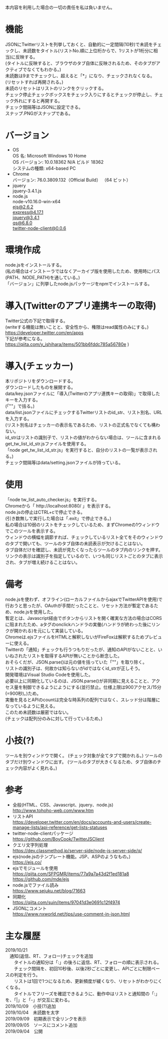 本内容を利用した場合の一切の責任を私は負いません。

# 機能
JSONにTwitterリストを列挙しておくと、自動的に一定間隔(10秒)で未読をチェックし、未読数をタイトル(リストNo.順に上位桁からで、1リストが1桁分に相当)に反映する。  
(タイトルに反映すると、ブラウザのタブ自体に反映されるため、そのタブがアクティブでなくてもわかる。)  
未読数は9までチェックし、超えると「*」になり、チェックされなくなる。  
(リセットすれば再開される。)  
未読のリセットはリストのリンクをクリックする。  
チェック停止チェックボックスをチェック入りにするとチェックが停止し、チェック外れにすると再開する。  
チェック間隔等はJSONに設定できる。  
スナップ.PNGがスナップである。

# バージョン
- OS  
OS 名:                  Microsoft Windows 10 Home  
OS バージョン:          10.0.18362 N/A ビルド 18362   
システムの種類:         x64-based PC  
- Chrome  
バージョン: 76.0.3809.132（Official Build） （64 ビット）
- jquery  
jquery-3.4.1.js
- node.js  
node-v10.16.0-win-x64  
ejs@2.6.2  
express@4.17.1  
jquery@3.4.1  
qs@6.8.0  
twitter-node-client@0.0.6

# 環境作成
node.jsをインストールする。  
(私の場合はインストーラではなくアーカイブ版を使用したため、使用時にパス(PATH、NODE_PATH)を通している。)  
「バージョン」に列挙したnode.jsパッケージをnpmでインストールする。

# 導入(Twitterのアプリ連携キーの取得)
Twitter公式の下記で取得する。  
(writeする機能は無いことと、安全性から、権限はread属性のみにする。)  
https://developer.twitter.com/en/apps  
下記が参考になる。  
https://qiita.com/y_ishihara/items/501bb6fddc785a56780e )

# 導入(チェッカー)
本リポジトリをダウンロードする。  
ダウンロードしたものを展開する。  
data/key.jsonファイルに「導入(Twitterのアプリ連携キーの取得)」で取得したキーを入力する。  
(「""」で括る。)  
data/list.jsonファイルにチェックするTwitterリストのid_str、リスト別名、URLを入力する。  
(リスト別名はチェッカーの表示名であるため、リストの正式名でなくても構わない。  
id_strはリストの識別子で、リストの値がわからない場合は、ツールに含まれるget_tw_list_id_str.jsファイルを使用する。  
「node get_tw_list_id_str.js」を実行すると、自分のリストの一覧が表示される。)  
チェック間隔等はdata/setting.jsonファイルが持っている。

# 使用
「node tw_list_auto_checker.js」を実行する。  
Chromeから「 http://localhost:8080/ 」を表示する。  
node.jsの停止はCTRL+cで停止できる。  
(引き数無しで実行した場合は「.exit」で停止できる。)  
私の場合は10弱のリストをチェックしているため、まずChromeの1ウィンドウでこのツールを表示する。  
ウィンドウの横幅を調節すれば、チェックしているリスト全てをそのウィンドウのタブで開いても、ツールのタブ自体の未読表示が欠けることはない。  
タブ自体だけを確認し、未読が見たくなったらツールのタブ内のリンクを押す。  
リンクの表示は識別子を指定しているので、いつも同じリストごとのタブに表示され、タブが増え続けることはない。

# 備考
node.jsを使わず、オフライン(ローカルファイルからajaxでTwitterAPIを使用)で行おうと思ったが、OAuthが手間だったことと、リセット方法が暫定であるため、node.jsを使用した。  
暫定とは、Javascript経由でボタンからリストを開く確実な方法の場合はCORSに阻まれたため、aタグのonclickハンドラの実働(ハンドラが終わった後にリンクが開かれる)を元にして実装している。  
Chromeは.ejsファイルをHTMLと解釈しないがFireFoxは解釈するためプレビューに使える。  
Twitterの「通知」チェックも行うつもりだったが、通知のAPIがないことと、いいねされたリストを取得するAPIが無いことから断念した。  
おそらくだが、JSON.parse()は元の値を括っていた「""」を取り除く。  
リストの識別子は、何故かは知らないがidではなくid_strが正しそう。  
開発環境はVisual Studio Codeを使用した。  
必要以上に同期化しているのは、JSON.parse()が非同期に見えることと、アクセス量を制御できるようにようにする(並行禁止。仕様上限は900アクセス/15分(=900秒)。)ため。  
実働を見るとAPIのcountは完全な時系列の配列ではなく、スレッド分は階層になっているように見える。  
このため未読数は厳密ではない。  
(チェックは配列分のみに対して行っているため。)

# 小技(?)
ツールを別ウィンドウで開く。
(チェック対象が全てタブで開かれる。)
ツールのタブだけ別ウィンドウに出す。
(ツールのタブが大きくなるため、タブ自体のチェック内容がよく見れる。)

# 参考
- 全般(HTML、CSS、Javascript、jquery、node.js)  
http://www.tohoho-web.com/www.htm
- リストAPI  
https://developer.twitter.com/en/docs/accounts-and-users/create-manage-lists/api-reference/get-lists-statuses
- twitter-node-clientパッケージ  
https://github.com/BoyCook/TwitterJSClient
- クエリ文字列処理  
https://dev.classmethod.jp/server-side/node-js-server-side/q/
- ejs(node.jsのテンプレート機能。JSP、ASPのようなもの。)  
https://ejs.co/
- ejsでモジュールを使用  
https://qiita.com/SFPGMR/items/77a9a7a43d2f1ed181a8  
https://github.com/mde/ejs
- node.jsでファイル読み  
https://www.sejuku.net/blog/71663
- 同期化  
https://qiita.com/suin/items/97041d3e0691c12f4974
- JSONにコメント  
https://www.nxworld.net/tips/use-comment-in-json.html

# 主な履歴
2019/10/21  
　通知(返信、RT、フォロー)チェックを追加  
　　タイトルの通知分は「:」の後ろに返信、RT、フォローの順に表示される。
　　チェック間隔を、初回10秒後、以後2秒ごとに変更し、APIごとに制限ペースの判定を行う。  
　　リストは1回で1つになるため、更新頻度が緩くなり、リセットがわかりにくくなる。  
　　タイトルでフリーズを確認できるように、動作中はリストと通知間の「:」を、「|」と「-」が交互に変わる。  
2019/10/09　小技(?)追加  
2019/10/04　未読数を太字  
2019/09/09　初期表示で全リンクを表示  
2019/09/05　ソースにコメント追加  
2019/09/04　公開  

